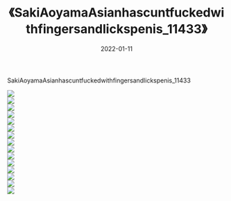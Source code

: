 ﻿---
layout: post
title:  《SakiAoyamaAsianhascuntfuckedwithfingersandlickspenis_11433》
date:   2022-01-11
img: http://imgx.orgx.ga/漏D/2022/SakiAoyamaAsianhascuntfuckedwithfingersandlickspenis_11433/000.jpg
categories: [美女, 清纯, 唯美]
---

SakiAoyamaAsianhascuntfuckedwithfingersandlickspenis_11433

  ![](http://imgx.orgx.ga/漏D/2022/SakiAoyamaAsianhascuntfuckedwithfingersandlickspenis_11433/001.jpg) <br> ![](http://imgx.orgx.ga/漏D/2022/SakiAoyamaAsianhascuntfuckedwithfingersandlickspenis_11433/002.jpg) <br> ![](http://imgx.orgx.ga/漏D/2022/SakiAoyamaAsianhascuntfuckedwithfingersandlickspenis_11433/003.jpg) <br> ![](http://imgx.orgx.ga/漏D/2022/SakiAoyamaAsianhascuntfuckedwithfingersandlickspenis_11433/004.jpg) <br> ![](http://imgx.orgx.ga/漏D/2022/SakiAoyamaAsianhascuntfuckedwithfingersandlickspenis_11433/005.jpg) <br> ![](http://imgx.orgx.ga/漏D/2022/SakiAoyamaAsianhascuntfuckedwithfingersandlickspenis_11433/006.jpg) <br> ![](http://imgx.orgx.ga/漏D/2022/SakiAoyamaAsianhascuntfuckedwithfingersandlickspenis_11433/007.jpg) <br> ![](http://imgx.orgx.ga/漏D/2022/SakiAoyamaAsianhascuntfuckedwithfingersandlickspenis_11433/008.jpg) <br> ![](http://imgx.orgx.ga/漏D/2022/SakiAoyamaAsianhascuntfuckedwithfingersandlickspenis_11433/009.jpg) <br> ![](http://imgx.orgx.ga/漏D/2022/SakiAoyamaAsianhascuntfuckedwithfingersandlickspenis_11433/010.jpg) <br> ![](http://imgx.orgx.ga/漏D/2022/SakiAoyamaAsianhascuntfuckedwithfingersandlickspenis_11433/011.jpg) <br> ![](http://imgx.orgx.ga/漏D/2022/SakiAoyamaAsianhascuntfuckedwithfingersandlickspenis_11433/012.jpg) <br> ![](http://imgx.orgx.ga/漏D/2022/SakiAoyamaAsianhascuntfuckedwithfingersandlickspenis_11433/013.jpg) <br> ![](http://imgx.orgx.ga/漏D/2022/SakiAoyamaAsianhascuntfuckedwithfingersandlickspenis_11433/014.jpg) <br> ![](http://imgx.orgx.ga/漏D/2022/SakiAoyamaAsianhascuntfuckedwithfingersandlickspenis_11433/015.jpg) <br>
